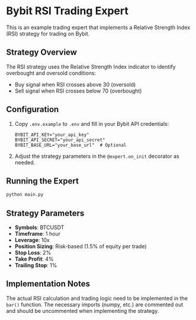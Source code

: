 # Bybit RSI Trading Expert

This is an example trading expert that implements a Relative Strength Index (RSI) strategy for trading on Bybit.

## Strategy Overview

The RSI strategy uses the Relative Strength Index indicator to identify overbought and oversold conditions:

- Buy signal when RSI crosses above 30 (oversold)
- Sell signal when RSI crosses below 70 (overbought)

## Configuration

1. Copy `.env.example` to `.env` and fill in your Bybit API credentials:

   ```env
   BYBIT_API_KEY="your_api_key"
   BYBIT_API_SECRET="your_api_secret"
   BYBIT_BASE_URL="your_base_url"  # Optional
   ```

2. Adjust the strategy parameters in the `@expert.on_init` decorator as needed.

## Running the Expert

```bash
python main.py
```

## Strategy Parameters

- **Symbols**: BTCUSDT
- **Timeframe**: 1 hour
- **Leverage**: 10x
- **Position Sizing**: Risk-based (1.5% of equity per trade)
- **Stop Loss**: 2%
- **Take Profit**: 4%
- **Trailing Stop**: 1%

## Implementation Notes

The actual RSI calculation and trading logic need to be implemented in the `bar()` function. The necessary imports (numpy, etc.) are commented out and should be uncommented when implementing the strategy.
